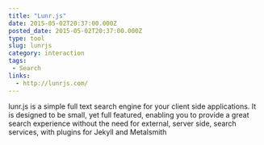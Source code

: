 ```yaml
---
title: "Lunr.js"
date: 2015-05-02T20:37:00.000Z
posted_date: 2015-05-02T20:37:00.000Z
type: tool
slug: lunrjs
category: interaction
tags:
 - Search
links:
  - http://lunrjs.com/
---
```

lunr.js is a simple full text search engine for your client side applications. It is designed to be small, yet full featured, enabling you to provide a great search experience without the need for external, server side, search services, with plugins for Jekyll and Metalsmith




